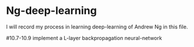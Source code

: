 # Ng-deep-learning

 I will record my process in learning deep-learning of Andrew Ng in this file.

#10.7-10.9 implement a L-layer backpropagation neural-network



